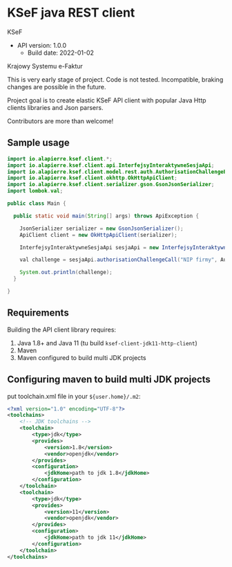 # KSeF java REST client

KSeF
- API version: 1.0.0
  - Build date: 2022-01-02

Krajowy Systemu e-Faktur

This is very early stage of project. Code is not tested. Incompatible, braking changes are possible in the future.

Project goal is to create elastic KSeF API client with popular Java Http clients libraries and Json parsers.

Contributors are more than welcome!

## Sample usage

````java
import io.alapierre.ksef.client.*;
import io.alapierre.ksef.client.api.InterfejsyInteraktywneSesjaApi;
import io.alapierre.ksef.client.model.rest.auth.AuthorisationChallengeRequest;
import io.alapierre.ksef.client.okhttp.OkHttpApiClient;
import io.alapierre.ksef.client.serializer.gson.GsonJsonSerializer;
import lombok.val;

public class Main {

  public static void main(String[] args) throws ApiException {

    JsonSerializer serializer = new GsonJsonSerializer();
    ApiClient client = new OkHttpApiClient(serializer);

    InterfejsyInteraktywneSesjaApi sesjaApi = new InterfejsyInteraktywneSesjaApi(client);

    val challenge = sesjaApi.authorisationChallengeCall("NIP firmy", AuthorisationChallengeRequest.IdentifierType.onip);

    System.out.println(challenge);
  }

}
````

## Requirements

Building the API client library requires:
1. Java 1.8+ and Java 11 (tu build `ksef-client-jdk11-http-client`)
2. Maven
3. Maven configured to build multi JDK projects

## Configuring maven to build multi JDK projects

put toolchain.xml file in your `${user.home}/.m2`:

````xml
<?xml version="1.0" encoding="UTF-8"?>
<toolchains>
    <!-- JDK toolchains -->
    <toolchain>
        <type>jdk</type>
        <provides>
            <version>1.8</version>
            <vendor>openjdk</vendor>
        </provides>
        <configuration>
            <jdkHome>path to jdk 1.8</jdkHome>
        </configuration>
    </toolchain>
    <toolchain>
        <type>jdk</type>
        <provides>
            <version>11</version>
            <vendor>openjdk</vendor>
        </provides>
        <configuration>
            <jdkHome>path to jdk 11</jdkHome>
        </configuration>
    </toolchain>
</toolchains>

````



